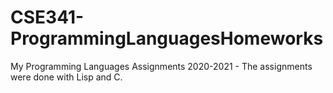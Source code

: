 # CSE341-ProgrammingLanguagesHomeworks
My Programming Languages Assignments 2020-2021 - The assignments were done with Lisp and C.
